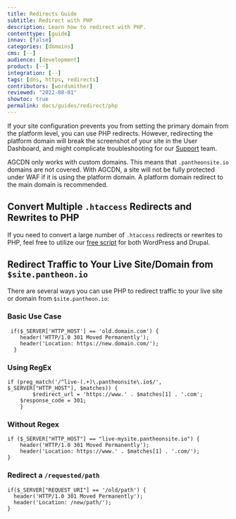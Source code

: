 ```yaml
---
title: Redirects Guide
subtitle: Redirect with PHP
description: Learn how to redirect with PHP.
contenttype: [guide]
innav: [false]
categories: [domains]
cms: [--]
audience: [development]
product: [--]
integration: [--]
tags: [dns, https, redirects]
contributors: [wordsmither]
reviewed: "2022-08-01"
showtoc: true
permalink: docs/guides/redirect/php
---
```


If your site configuration prevents you from setting the primary domain from the platform level, you can use PHP redirects. However, redirecting the platform domain will break the screenshot of your site in the User Dashboard, and might complicate troubleshooting for our [Support](/guides/support/contact-support/) team.

AGCDN only works with custom domains. This means that `.pantheonsite.io` domains are not covered. With AGCDN, a site will not be fully protected under WAF if it is using the platform domain. A platform domain redirect to the main domain is recommended. 

<Partial file="_redirects.md" />

## Convert Multiple `.htaccess` Redirects and Rewrites to PHP
If you need to convert a large number of `.htaccess` redirects or rewrites to PHP, feel free to utilize our [free script](https://github.com/Pantheon-SE/pantheon-htaccess-rewrites) for both WordPress and Drupal.

## Redirect Traffic to Your Live Site/Domain from `$site.pantheon.io`

There are several ways you can use PHP to redirect traffic to your live site or domain from `$site.pantheon.io`:

### Basic Use Case

```php:title=wp-config.php%20or%20settings.php
 if($_SERVER['HTTP_HOST'] == 'old.domain.com') {
    header('HTTP/1.0 301 Moved Permanently');
    header('Location: https://new.domain.com/');
  }
```

### Using RegEx

```php:title=wp-config.php%20or%20settings.php
if (preg_match('/^live-(.+)\.pantheonsite\.io$/', $_SERVER["HTTP_HOST"], $matches)) {
		$redirect_url = 'https://www.' . $matches[1] . '.com';
    $response_code = 301;
	}
```

### Without Regex

```php:title=wp-config.php%20or%20settings.php
if ($_SERVER["HTTP_HOST"] == "live-mysite.pantheonsite.io") {
    header('HTTP/1.0 301 Moved Permanently');
    header('Location: https://www.' . $matches[1] . '.com/');
}
```

### Redirect a `/requested/path`

```php:title=wp-config.php%20or%20settings.php
if($_SERVER["REQUEST_URI"] == '/old/path') {
  header('HTTP/1.0 301 Moved Permanently');
  header('Location: /new/path/');
}
```
